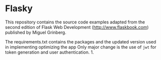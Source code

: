Flasky
======

This repository contains the source code examples adapted from the second edition of Flask Web Development (http://www.flaskbook.com)
published by Miguel Grinberg.

The requirements.txt contains the packages and the updated version used in implementing optimizing the app
Only major change is the use of `jwt` for token generation and user authentication.
1. 